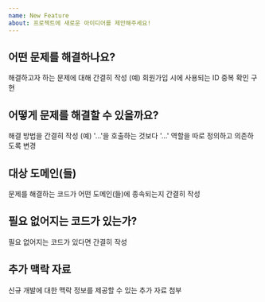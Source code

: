 ```yaml
---
name: New Feature
about: 프로젝트에 새로운 아이디어를 제안해주세요!
---
```


## 어떤 문제를 해결하나요?
해결하고자 하는 문제에 대해 간결히 작성 (예) 회원가입 시에 사용되는 ID 중복 확인 구현

## 어떻게 문제를 해결할 수 있을까요?
해결 방법을 간결히 작성 (예) '...'을 호출하는 것보다 '...' 역할을 따로 정의하고 의존하도록 변경

## 대상 도메인(들)
문제를 해결하는 코드가 어떤 도메인(들)에 종속되는지 간결히 작성

## 필요 없어지는 코드가 있는가?
필요 없어지는 코드가 있다면 간결히 작성

## 추가 맥락 자료
신규 개발에 대한 맥락 정보를 제공할 수 있는 추가 자료 첨부
